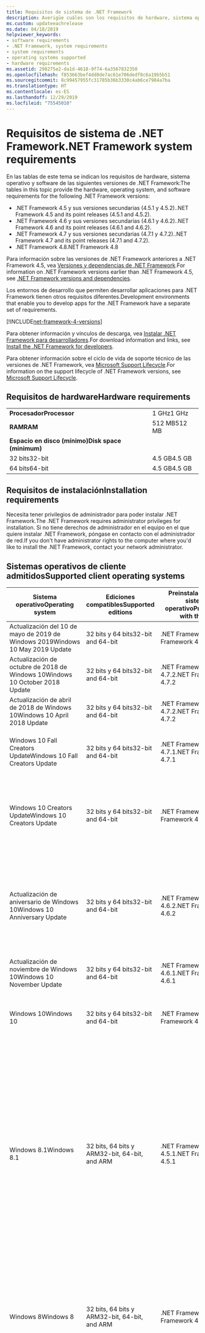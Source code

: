 ```yaml
---
title: Requisitos de sistema de .NET Framework
description: Averigüe cuáles son los requisitos de hardware, sistema operativo y software para instalar .NET Framework 4.5 y versiones posteriores.
ms.custom: updateeachrelease
ms.date: 04/18/2019
helpviewer_keywords:
- software requirements
- .NET Framework, system requirements
- system requirements
- operating systems supported
- hardware requirements
ms.assetid: 298275e2-da1d-4618-9f74-6a3567832350
ms.openlocfilehash: f853663bef4dd0de7ac61e706dedf8c6a19b5b51
ms.sourcegitcommit: 8c99457955fc31785b36b3330c4ab6ce7984a7ba
ms.translationtype: HT
ms.contentlocale: es-ES
ms.lasthandoff: 12/29/2019
ms.locfileid: "75545010"
---
```

# <a name="net-framework-system-requirements"></a><span data-ttu-id="26a87-103">Requisitos de sistema de .NET Framework</span><span class="sxs-lookup"><span data-stu-id="26a87-103">.NET Framework system requirements</span></span>

<span data-ttu-id="26a87-104">En las tablas de este tema se indican los requisitos de hardware, sistema operativo y software de las siguientes versiones de .NET Framework:</span><span class="sxs-lookup"><span data-stu-id="26a87-104">The tables in this topic provide the hardware, operating system, and software requirements for the following .NET Framework versions:</span></span>

- <span data-ttu-id="26a87-105">.NET Framework 4.5 y sus versiones secundarias (4.5.1 y 4.5.2).</span><span class="sxs-lookup"><span data-stu-id="26a87-105">.NET Framework 4.5 and its point releases (4.5.1 and 4.5.2).</span></span>
- <span data-ttu-id="26a87-106">.NET Framework 4.6 y sus versiones secundarias (4.6.1 y 4.6.2).</span><span class="sxs-lookup"><span data-stu-id="26a87-106">.NET Framework 4.6 and its point releases (4.6.1 and 4.6.2).</span></span>
- <span data-ttu-id="26a87-107">.NET Framework 4.7 y sus versiones secundarias (4.7.1 y 4.7.2).</span><span class="sxs-lookup"><span data-stu-id="26a87-107">.NET Framework 4.7 and its point releases (4.7.1 and 4.7.2).</span></span>
- <span data-ttu-id="26a87-108">.NET Framework 4.8</span><span class="sxs-lookup"><span data-stu-id="26a87-108">.NET Framework 4.8</span></span>

<span data-ttu-id="26a87-109">Para información sobre las versiones de .NET Framework anteriores a .NET Framework 4.5, vea [Versiones y dependencias de .NET Framework](../migration-guide/versions-and-dependencies.md).</span><span class="sxs-lookup"><span data-stu-id="26a87-109">For information on .NET Framework versions earlier than .NET Framework 4.5, see [.NET Framework versions and dependencies](../migration-guide/versions-and-dependencies.md).</span></span>

<span data-ttu-id="26a87-110">Los entornos de desarrollo que permiten desarrollar aplicaciones para .NET Framework tienen otros requisitos diferentes.</span><span class="sxs-lookup"><span data-stu-id="26a87-110">Development environments that enable you to develop apps for the .NET Framework have a separate set of requirements.</span></span>

[!INCLUDE[net-framework-4-versions](../../../includes/net-framework-4x-versions.md)]

<span data-ttu-id="26a87-111">Para obtener información y vínculos de descarga, vea [Instalar .NET Framework para desarrolladores](../install/guide-for-developers.md).</span><span class="sxs-lookup"><span data-stu-id="26a87-111">For download information and links, see [Install the .NET Framework for developers](../install/guide-for-developers.md).</span></span>

<span data-ttu-id="26a87-112">Para obtener información sobre el ciclo de vida de soporte técnico de las versiones de .NET Framework, vea [Microsoft Support Lifecycle](https://support.microsoft.com/lifecycle/search?sort=PN&alpha=Microsoft%20.NET%20Framework&Filter=FilterNO).</span><span class="sxs-lookup"><span data-stu-id="26a87-112">For information on the support lifecycle of .NET Framework versions, see [Microsoft Support Lifecycle](https://support.microsoft.com/lifecycle/search?sort=PN&alpha=Microsoft%20.NET%20Framework&Filter=FilterNO).</span></span>

## <a name="hardware-requirements"></a><span data-ttu-id="26a87-113">Requisitos de hardware</span><span class="sxs-lookup"><span data-stu-id="26a87-113">Hardware requirements</span></span>

|                          |        |
| ------------------------ | ------ |
| <span data-ttu-id="26a87-114">**Procesador**</span><span class="sxs-lookup"><span data-stu-id="26a87-114">**Processor**</span></span>            | <span data-ttu-id="26a87-115">1 GHz</span><span class="sxs-lookup"><span data-stu-id="26a87-115">1 GHz</span></span>  |
| <span data-ttu-id="26a87-116">**RAM**</span><span class="sxs-lookup"><span data-stu-id="26a87-116">**RAM**</span></span>                  | <span data-ttu-id="26a87-117">512 MB</span><span class="sxs-lookup"><span data-stu-id="26a87-117">512 MB</span></span> |
| <span data-ttu-id="26a87-118">**Espacio en disco (mínimo)**</span><span class="sxs-lookup"><span data-stu-id="26a87-118">**Disk space (minimum)**</span></span> |        |
| <span data-ttu-id="26a87-119">32 bits</span><span class="sxs-lookup"><span data-stu-id="26a87-119">32-bit</span></span>                   | <span data-ttu-id="26a87-120">4.5 GB</span><span class="sxs-lookup"><span data-stu-id="26a87-120">4.5 GB</span></span> |
| <span data-ttu-id="26a87-121">64 bits</span><span class="sxs-lookup"><span data-stu-id="26a87-121">64-bit</span></span>                   | <span data-ttu-id="26a87-122">4.5 GB</span><span class="sxs-lookup"><span data-stu-id="26a87-122">4.5 GB</span></span> |

## <a name="installation-requirements"></a><span data-ttu-id="26a87-123">Requisitos de instalación</span><span class="sxs-lookup"><span data-stu-id="26a87-123">Installation requirements</span></span>

<span data-ttu-id="26a87-124">Necesita tener privilegios de administrador para poder instalar .NET Framework.</span><span class="sxs-lookup"><span data-stu-id="26a87-124">The .NET Framework requires administrator privileges for installation.</span></span> <span data-ttu-id="26a87-125">Si no tiene derechos de administrador en el equipo en el que quiere instalar .NET Framework, póngase en contacto con el administrador de red.</span><span class="sxs-lookup"><span data-stu-id="26a87-125">If you don't have administrator rights to the computer where you'd like to install the .NET Framework, contact your network administrator.</span></span>

## <a name="supported-client-operating-systems"></a><span data-ttu-id="26a87-126">Sistemas operativos de cliente admitidos</span><span class="sxs-lookup"><span data-stu-id="26a87-126">Supported client operating systems</span></span>

| <span data-ttu-id="26a87-127">Sistema operativo</span><span class="sxs-lookup"><span data-stu-id="26a87-127">Operating system</span></span> | <span data-ttu-id="26a87-128">Ediciones compatibles</span><span class="sxs-lookup"><span data-stu-id="26a87-128">Supported editions</span></span> | <span data-ttu-id="26a87-129">Preinstalado con el sistema operativo</span><span class="sxs-lookup"><span data-stu-id="26a87-129">Preinstalled with the OS</span></span> | <span data-ttu-id="26a87-130">Instalable por separado</span><span class="sxs-lookup"><span data-stu-id="26a87-130">Installable separately</span></span> |
| ---------------- | ------------------ | ------------------------ | ---------------------- |
| <span data-ttu-id="26a87-131">Actualización del 10 de mayo de 2019 de Windows 2019</span><span class="sxs-lookup"><span data-stu-id="26a87-131">Windows 10 May 2019 Update</span></span> | <span data-ttu-id="26a87-132">32 bits y 64 bits</span><span class="sxs-lookup"><span data-stu-id="26a87-132">32-bit and 64-bit</span></span> | <span data-ttu-id="26a87-133">.NET Framework 4.8</span><span class="sxs-lookup"><span data-stu-id="26a87-133">.NET Framework 4.8</span></span> | -- |
| <span data-ttu-id="26a87-134">Actualización de octubre de 2018 de Windows 10</span><span class="sxs-lookup"><span data-stu-id="26a87-134">Windows 10 October 2018 Update</span></span> | <span data-ttu-id="26a87-135">32 bits y 64 bits</span><span class="sxs-lookup"><span data-stu-id="26a87-135">32-bit and 64-bit</span></span> | <span data-ttu-id="26a87-136">.NET Framework 4.7.2</span><span class="sxs-lookup"><span data-stu-id="26a87-136">.NET Framework 4.7.2</span></span> | <span data-ttu-id="26a87-137">.NET Framework 4.8</span><span class="sxs-lookup"><span data-stu-id="26a87-137">.NET Framework 4.8</span></span> |
| <span data-ttu-id="26a87-138">Actualización de abril de 2018 de Windows 10</span><span class="sxs-lookup"><span data-stu-id="26a87-138">Windows 10 April 2018 Update</span></span> | <span data-ttu-id="26a87-139">32 bits y 64 bits</span><span class="sxs-lookup"><span data-stu-id="26a87-139">32-bit and 64-bit</span></span> | <span data-ttu-id="26a87-140">.NET Framework 4.7.2</span><span class="sxs-lookup"><span data-stu-id="26a87-140">.NET Framework 4.7.2</span></span> |<span data-ttu-id="26a87-141">.NET Framework 4.8</span><span class="sxs-lookup"><span data-stu-id="26a87-141">.NET Framework 4.8</span></span>|
| <span data-ttu-id="26a87-142">Windows 10 Fall Creators Update</span><span class="sxs-lookup"><span data-stu-id="26a87-142">Windows 10 Fall Creators Update</span></span> | <span data-ttu-id="26a87-143">32 bits y 64 bits</span><span class="sxs-lookup"><span data-stu-id="26a87-143">32-bit and 64-bit</span></span> | <span data-ttu-id="26a87-144">.NET Framework 4.7.1</span><span class="sxs-lookup"><span data-stu-id="26a87-144">.NET Framework 4.7.1</span></span> | <span data-ttu-id="26a87-145">.NET Framework 4.7.2</span><span class="sxs-lookup"><span data-stu-id="26a87-145">.NET Framework 4.7.2</span></span><br/><br/><span data-ttu-id="26a87-146">.NET Framework 4.8</span><span class="sxs-lookup"><span data-stu-id="26a87-146">.NET Framework 4.8</span></span> |
| <span data-ttu-id="26a87-147">Windows 10 Creators Update</span><span class="sxs-lookup"><span data-stu-id="26a87-147">Windows 10 Creators Update</span></span> | <span data-ttu-id="26a87-148">32 bits y 64 bits</span><span class="sxs-lookup"><span data-stu-id="26a87-148">32-bit and 64-bit</span></span> | <span data-ttu-id="26a87-149">.NET Framework 4.7</span><span class="sxs-lookup"><span data-stu-id="26a87-149">.NET Framework 4.7</span></span> | <span data-ttu-id="26a87-150">.NET Framework 4.7.1</span><span class="sxs-lookup"><span data-stu-id="26a87-150">.NET Framework 4.7.1</span></span><br/><br/><span data-ttu-id="26a87-151">.NET Framework 4.7.2</span><span class="sxs-lookup"><span data-stu-id="26a87-151">.NET Framework 4.7.2</span></span><br/><br/><span data-ttu-id="26a87-152">.NET Framework 4.8</span><span class="sxs-lookup"><span data-stu-id="26a87-152">.NET Framework 4.8</span></span> |
| <span data-ttu-id="26a87-153">Actualización de aniversario de Windows 10</span><span class="sxs-lookup"><span data-stu-id="26a87-153">Windows 10 Anniversary Update</span></span> | <span data-ttu-id="26a87-154">32 bits y 64 bits</span><span class="sxs-lookup"><span data-stu-id="26a87-154">32-bit and 64-bit</span></span> | <span data-ttu-id="26a87-155">.NET Framework 4.6.2</span><span class="sxs-lookup"><span data-stu-id="26a87-155">.NET Framework 4.6.2</span></span> |<span data-ttu-id="26a87-156">.NET Framework 4.7</span><span class="sxs-lookup"><span data-stu-id="26a87-156">.NET Framework 4.7</span></span><br/><br/><span data-ttu-id="26a87-157">.NET Framework 4.7.1</span><span class="sxs-lookup"><span data-stu-id="26a87-157">.NET Framework 4.7.1</span></span><br/><br/><span data-ttu-id="26a87-158">.NET Framework 4.7.2</span><span class="sxs-lookup"><span data-stu-id="26a87-158">.NET Framework 4.7.2</span></span><br/><br/><span data-ttu-id="26a87-159">.NET Framework 4.8</span><span class="sxs-lookup"><span data-stu-id="26a87-159">.NET Framework 4.8</span></span>  |
| <span data-ttu-id="26a87-160">Actualización de noviembre de Windows 10</span><span class="sxs-lookup"><span data-stu-id="26a87-160">Windows 10 November Update</span></span> | <span data-ttu-id="26a87-161">32 bits y 64 bits</span><span class="sxs-lookup"><span data-stu-id="26a87-161">32-bit and 64-bit</span></span> | <span data-ttu-id="26a87-162">.NET Framework 4.6.1</span><span class="sxs-lookup"><span data-stu-id="26a87-162">.NET Framework 4.6.1</span></span> | <span data-ttu-id="26a87-163">.NET Framework 4.6.2</span><span class="sxs-lookup"><span data-stu-id="26a87-163">.NET Framework 4.6.2</span></span> |
| <span data-ttu-id="26a87-164">Windows 10</span><span class="sxs-lookup"><span data-stu-id="26a87-164">Windows 10</span></span> | <span data-ttu-id="26a87-165">32 bits y 64 bits</span><span class="sxs-lookup"><span data-stu-id="26a87-165">32-bit and 64-bit</span></span> | <span data-ttu-id="26a87-166">.NET Framework 4.6</span><span class="sxs-lookup"><span data-stu-id="26a87-166">.NET Framework 4.6</span></span> | <span data-ttu-id="26a87-167">.NET Framework 4.6.1</span><span class="sxs-lookup"><span data-stu-id="26a87-167">.NET Framework 4.6.1</span></span> <br/><br/> <span data-ttu-id="26a87-168">.NET Framework 4.6.2</span><span class="sxs-lookup"><span data-stu-id="26a87-168">.NET Framework 4.6.2</span></span> |
| <span data-ttu-id="26a87-169">Windows 8.1</span><span class="sxs-lookup"><span data-stu-id="26a87-169">Windows 8.1</span></span> | <span data-ttu-id="26a87-170">32 bits, 64 bits y ARM</span><span class="sxs-lookup"><span data-stu-id="26a87-170">32-bit, 64-bit, and ARM</span></span> | <span data-ttu-id="26a87-171">.NET Framework 4.5.1</span><span class="sxs-lookup"><span data-stu-id="26a87-171">.NET Framework 4.5.1</span></span> | <span data-ttu-id="26a87-172">.NET Framework 4.5.2</span><span class="sxs-lookup"><span data-stu-id="26a87-172">.NET Framework 4.5.2</span></span><br /><br /> <span data-ttu-id="26a87-173">.NET Framework 4.6</span><span class="sxs-lookup"><span data-stu-id="26a87-173">.NET Framework 4.6</span></span><br /><br /> <span data-ttu-id="26a87-174">.NET Framework 4.6.1</span><span class="sxs-lookup"><span data-stu-id="26a87-174">.NET Framework 4.6.1</span></span><br /><br /> <span data-ttu-id="26a87-175">.NET Framework 4.6.2</span><span class="sxs-lookup"><span data-stu-id="26a87-175">.NET Framework 4.6.2</span></span><br /><br /><span data-ttu-id="26a87-176">.NET Framework 4.7</span><span class="sxs-lookup"><span data-stu-id="26a87-176">.NET Framework 4.7</span></span><br/><br/><span data-ttu-id="26a87-177">.NET Framework 4.7.1</span><span class="sxs-lookup"><span data-stu-id="26a87-177">.NET Framework 4.7.1</span></span><br/><br/><span data-ttu-id="26a87-178">.NET Framework 4.7.2</span><span class="sxs-lookup"><span data-stu-id="26a87-178">.NET Framework 4.7.2</span></span><br/><br/><span data-ttu-id="26a87-179">.NET Framework 4.8</span><span class="sxs-lookup"><span data-stu-id="26a87-179">.NET Framework 4.8</span></span> |
| <span data-ttu-id="26a87-180">Windows 8</span><span class="sxs-lookup"><span data-stu-id="26a87-180">Windows 8</span></span> | <span data-ttu-id="26a87-181">32 bits, 64 bits y ARM</span><span class="sxs-lookup"><span data-stu-id="26a87-181">32-bit, 64-bit, and ARM</span></span> | <span data-ttu-id="26a87-182">.NET Framework 4.5</span><span class="sxs-lookup"><span data-stu-id="26a87-182">.NET Framework 4.5</span></span> | <span data-ttu-id="26a87-183">.NET Framework 4.5.1</span><span class="sxs-lookup"><span data-stu-id="26a87-183">.NET Framework 4.5.1</span></span><br /><br /><span data-ttu-id="26a87-184">.NET Framework 4.5.2</span><span class="sxs-lookup"><span data-stu-id="26a87-184">.NET Framework 4.5.2</span></span><br /><br /> <span data-ttu-id="26a87-185">.NET Framework 4.6</span><span class="sxs-lookup"><span data-stu-id="26a87-185">.NET Framework 4.6</span></span><br /><br /> <span data-ttu-id="26a87-186">.NET Framework 4.6.1</span><span class="sxs-lookup"><span data-stu-id="26a87-186">.NET Framework 4.6.1</span></span> |
| <span data-ttu-id="26a87-187">Windows 7 SP1</span><span class="sxs-lookup"><span data-stu-id="26a87-187">Windows 7 SP1</span></span>|<span data-ttu-id="26a87-188">32 bits y 64 bits</span><span class="sxs-lookup"><span data-stu-id="26a87-188">32-bit and 64-bit</span></span> | -- | <span data-ttu-id="26a87-189">.NET Framework 4</span><span class="sxs-lookup"><span data-stu-id="26a87-189">.NET Framework 4</span></span><br /><br /> <span data-ttu-id="26a87-190">.NET Framework 4.5</span><span class="sxs-lookup"><span data-stu-id="26a87-190">.NET Framework 4.5</span></span><br /><br /> <span data-ttu-id="26a87-191">.NET Framework 4.5.1</span><span class="sxs-lookup"><span data-stu-id="26a87-191">.NET Framework 4.5.1</span></span><br /><br /> <span data-ttu-id="26a87-192">.NET Framework 4.5.2</span><span class="sxs-lookup"><span data-stu-id="26a87-192">.NET Framework 4.5.2</span></span><br /><br /> <span data-ttu-id="26a87-193">.NET Framework 4.6</span><span class="sxs-lookup"><span data-stu-id="26a87-193">.NET Framework 4.6</span></span><br /><br /> <span data-ttu-id="26a87-194">.NET Framework 4.6.1</span><span class="sxs-lookup"><span data-stu-id="26a87-194">.NET Framework 4.6.1</span></span><br /><br /> <span data-ttu-id="26a87-195">.NET Framework 4.6.2</span><span class="sxs-lookup"><span data-stu-id="26a87-195">.NET Framework 4.6.2</span></span><br /><br /><span data-ttu-id="26a87-196">.NET Framework 4.7</span><span class="sxs-lookup"><span data-stu-id="26a87-196">.NET Framework 4.7</span></span><br/><br/><span data-ttu-id="26a87-197">.NET Framework 4.7.1</span><span class="sxs-lookup"><span data-stu-id="26a87-197">.NET Framework 4.7.1</span></span><br/><br/><span data-ttu-id="26a87-198">.NET Framework 4.7.2</span><span class="sxs-lookup"><span data-stu-id="26a87-198">.NET Framework 4.7.2</span></span><br/><br/><span data-ttu-id="26a87-199">.NET Framework 4.8</span><span class="sxs-lookup"><span data-stu-id="26a87-199">.NET Framework 4.8</span></span> |
| <span data-ttu-id="26a87-200">Windows Vista SP2</span><span class="sxs-lookup"><span data-stu-id="26a87-200">Windows Vista SP2</span></span>|<span data-ttu-id="26a87-201">32 bits y 64 bits</span><span class="sxs-lookup"><span data-stu-id="26a87-201">32-bit and 64-bit</span></span> | -- | <span data-ttu-id="26a87-202">.NET Framework 4</span><span class="sxs-lookup"><span data-stu-id="26a87-202">.NET Framework 4</span></span><br /><br /> <span data-ttu-id="26a87-203">.NET Framework 4.5</span><span class="sxs-lookup"><span data-stu-id="26a87-203">.NET Framework 4.5</span></span><br /><br /> <span data-ttu-id="26a87-204">.NET Framework 4.5.1</span><span class="sxs-lookup"><span data-stu-id="26a87-204">.NET Framework 4.5.1</span></span><br /><br /> <span data-ttu-id="26a87-205">.NET Framework 4.5.2</span><span class="sxs-lookup"><span data-stu-id="26a87-205">.NET Framework 4.5.2</span></span><br /><br /> <span data-ttu-id="26a87-206">.NET Framework 4.6</span><span class="sxs-lookup"><span data-stu-id="26a87-206">.NET Framework 4.6</span></span> |
| <span data-ttu-id="26a87-207">Windows XP</span><span class="sxs-lookup"><span data-stu-id="26a87-207">Windows XP</span></span> |<span data-ttu-id="26a87-208">32 bits y 64 bits</span><span class="sxs-lookup"><span data-stu-id="26a87-208">32-bit and 64-bit</span></span> | -- | <span data-ttu-id="26a87-209">.NET Framework 4</span><span class="sxs-lookup"><span data-stu-id="26a87-209">.NET Framework 4</span></span> |

 <span data-ttu-id="26a87-210">**Notas:**</span><span class="sxs-lookup"><span data-stu-id="26a87-210">**Notes:**</span></span>

- <span data-ttu-id="26a87-211">Para sistemas de Windows 7, tenga en cuenta que .NET Framework requiere Windows 7 SP1.</span><span class="sxs-lookup"><span data-stu-id="26a87-211">On Windows 7 systems, the .NET Framework requires Windows 7 SP1.</span></span> <span data-ttu-id="26a87-212">Si usa Windows 7 y aún no ha instalado Service Pack 1, debe hacerlo antes de instalar .NET Framework.</span><span class="sxs-lookup"><span data-stu-id="26a87-212">If you're on Windows 7 and haven't yet installed Service Pack 1, you need to do so before installing the .NET Framework.</span></span>

- <span data-ttu-id="26a87-213">.NET Framework 4.5 se admite en el Entorno de preinstalación de Windows (Windows PE).</span><span class="sxs-lookup"><span data-stu-id="26a87-213">.NET Framework 4.5 is supported on the Windows Preinstallation Environment (Windows PE).</span></span> <span data-ttu-id="26a87-214">No todas las características se admiten en Windows PE.</span><span class="sxs-lookup"><span data-stu-id="26a87-214">Not all features are supported on Windows PE.</span></span>

- <span data-ttu-id="26a87-215">.NET Framework 4 también es compatible con la plataforma IA64.</span><span class="sxs-lookup"><span data-stu-id="26a87-215">.NET Framework 4 also supports the IA64 platform.</span></span>

- <span data-ttu-id="26a87-216">Para todas las plataformas, se recomienda actualizar al último Service Pack de Windows e instalar las actualizaciones críticas disponibles de [Windows Update](https://support.microsoft.com/help/12373/windows-update-faq) para garantizar la máxima compatibilidad y seguridad.</span><span class="sxs-lookup"><span data-stu-id="26a87-216">For all platforms, we recommend that you upgrade to the latest Windows Service Pack and install critical updates available from [Windows Update](https://support.microsoft.com/help/12373/windows-update-faq) to ensure the best compatibility and security.</span></span>

- <span data-ttu-id="26a87-217">En sistemas operativos de 64 bits, .NET Framework admite WOW64 (procesamiento de 32 bits en un equipo de 64 bits) y el procesamiento nativo de 64 bits.</span><span class="sxs-lookup"><span data-stu-id="26a87-217">On 64-bit operating systems, the .NET Framework supports both WOW64 (32-bit processing on a 64-bit machine) and native 64-bit processing.</span></span>

## <a name="supported-server-operating-systems"></a><span data-ttu-id="26a87-218">Sistemas operativos de servidor admitidos</span><span class="sxs-lookup"><span data-stu-id="26a87-218">Supported server operating systems</span></span>

| <span data-ttu-id="26a87-219">Sistema operativo</span><span class="sxs-lookup"><span data-stu-id="26a87-219">Operating system</span></span> | <span data-ttu-id="26a87-220">Ediciones compatibles</span><span class="sxs-lookup"><span data-stu-id="26a87-220">Supported editions</span></span> | <span data-ttu-id="26a87-221">Preinstalado con el sistema operativo</span><span class="sxs-lookup"><span data-stu-id="26a87-221">Preinstalled with the OS</span></span> | <span data-ttu-id="26a87-222">Instalable por separado</span><span class="sxs-lookup"><span data-stu-id="26a87-222">Installable separately</span></span> |
| ---------------- | ------------------ | ------------------------ | ---------------------- |
| <span data-ttu-id="26a87-223">Windows Server 2019</span><span class="sxs-lookup"><span data-stu-id="26a87-223">Windows Server 2019</span></span> | <span data-ttu-id="26a87-224">64 bits</span><span class="sxs-lookup"><span data-stu-id="26a87-224">64-bit</span></span> | <span data-ttu-id="26a87-225">.NET Framework 4.7.2</span><span class="sxs-lookup"><span data-stu-id="26a87-225">.NET Framework 4.7.2</span></span> | <span data-ttu-id="26a87-226">.NET Framework 4.8</span><span class="sxs-lookup"><span data-stu-id="26a87-226">.NET Framework 4.8</span></span> |
| <span data-ttu-id="26a87-227">Windows Server, versión 1809</span><span class="sxs-lookup"><span data-stu-id="26a87-227">Windows Server, version 1809</span></span> | <span data-ttu-id="26a87-228">64 bits</span><span class="sxs-lookup"><span data-stu-id="26a87-228">64-bit</span></span> | <span data-ttu-id="26a87-229">.NET Framework 4.7.2</span><span class="sxs-lookup"><span data-stu-id="26a87-229">.NET Framework 4.7.2</span></span> | <span data-ttu-id="26a87-230">.NET Framework 4.8</span><span class="sxs-lookup"><span data-stu-id="26a87-230">.NET Framework 4.8</span></span> |
| <span data-ttu-id="26a87-231">Windows Server, versión 1803</span><span class="sxs-lookup"><span data-stu-id="26a87-231">Windows Server, version 1803</span></span> | <span data-ttu-id="26a87-232">64 bits</span><span class="sxs-lookup"><span data-stu-id="26a87-232">64-bit</span></span> | <span data-ttu-id="26a87-233">.NET Framework 4.7.2</span><span class="sxs-lookup"><span data-stu-id="26a87-233">.NET Framework 4.7.2</span></span> | <span data-ttu-id="26a87-234">.NET Framework 4.8</span><span class="sxs-lookup"><span data-stu-id="26a87-234">.NET Framework 4.8</span></span> |
| <span data-ttu-id="26a87-235">Windows Server, versión 1709</span><span class="sxs-lookup"><span data-stu-id="26a87-235">Windows Server, version 1709</span></span> | <span data-ttu-id="26a87-236">64 bits</span><span class="sxs-lookup"><span data-stu-id="26a87-236">64-bit</span></span> | <span data-ttu-id="26a87-237">.NET Framework 4.7.1</span><span class="sxs-lookup"><span data-stu-id="26a87-237">.NET Framework 4.7.1</span></span> | <span data-ttu-id="26a87-238">.NET Framework 4.7.2</span><span class="sxs-lookup"><span data-stu-id="26a87-238">.NET Framework 4.7.2</span></span>|
| <span data-ttu-id="26a87-239">Windows Server 2016</span><span class="sxs-lookup"><span data-stu-id="26a87-239">Windows Server 2016</span></span> | <span data-ttu-id="26a87-240">64 bits</span><span class="sxs-lookup"><span data-stu-id="26a87-240">64-bit</span></span> | <span data-ttu-id="26a87-241">.NET Framework 4.6.2</span><span class="sxs-lookup"><span data-stu-id="26a87-241">.NET Framework 4.6.2</span></span> | <span data-ttu-id="26a87-242">.NET Framework 4.7</span><span class="sxs-lookup"><span data-stu-id="26a87-242">.NET Framework 4.7</span></span><br/><br/> <span data-ttu-id="26a87-243">.NET Framework 4.7.1</span><span class="sxs-lookup"><span data-stu-id="26a87-243">.NET Framework 4.7.1</span></span><br/><br/><span data-ttu-id="26a87-244">.NET Framework 4.7.2</span><span class="sxs-lookup"><span data-stu-id="26a87-244">.NET Framework 4.7.2</span></span><br/><br/><span data-ttu-id="26a87-245">.NET Framework 4.8</span><span class="sxs-lookup"><span data-stu-id="26a87-245">.NET Framework 4.8</span></span> |
| <span data-ttu-id="26a87-246">Windows Server 2012 R2</span><span class="sxs-lookup"><span data-stu-id="26a87-246">Windows Server 2012 R2</span></span> | <span data-ttu-id="26a87-247">64 bits</span><span class="sxs-lookup"><span data-stu-id="26a87-247">64-bit</span></span> | <span data-ttu-id="26a87-248">.NET Framework 4.5.1</span><span class="sxs-lookup"><span data-stu-id="26a87-248">.NET Framework 4.5.1</span></span> | <span data-ttu-id="26a87-249">.NET Framework 4.5.2</span><span class="sxs-lookup"><span data-stu-id="26a87-249">.NET Framework 4.5.2</span></span><br /><br /> <span data-ttu-id="26a87-250">.NET Framework 4.6</span><span class="sxs-lookup"><span data-stu-id="26a87-250">.NET Framework 4.6</span></span><br /><br /> <span data-ttu-id="26a87-251">.NET Framework 4.6.1</span><span class="sxs-lookup"><span data-stu-id="26a87-251">.NET Framework 4.6.1</span></span><br /><br /> <span data-ttu-id="26a87-252">.NET Framework 4.6.2</span><span class="sxs-lookup"><span data-stu-id="26a87-252">.NET Framework 4.6.2</span></span><br /><br /><span data-ttu-id="26a87-253">.NET Framework 4.7</span><span class="sxs-lookup"><span data-stu-id="26a87-253">.NET Framework 4.7</span></span><br/><br/> <span data-ttu-id="26a87-254">.NET Framework 4.7.1</span><span class="sxs-lookup"><span data-stu-id="26a87-254">.NET Framework 4.7.1</span></span><br/><br/><span data-ttu-id="26a87-255">.NET Framework 4.7.2</span><span class="sxs-lookup"><span data-stu-id="26a87-255">.NET Framework 4.7.2</span></span><br/><br/><span data-ttu-id="26a87-256">.NET Framework 4.8</span><span class="sxs-lookup"><span data-stu-id="26a87-256">.NET Framework 4.8</span></span> |
| <span data-ttu-id="26a87-257">Windows Server 2012 (edición de 64 bits)</span><span class="sxs-lookup"><span data-stu-id="26a87-257">Windows Server 2012 (64-bit edition)</span></span> | <span data-ttu-id="26a87-258">64 bits</span><span class="sxs-lookup"><span data-stu-id="26a87-258">64-bit</span></span>| <span data-ttu-id="26a87-259">.NET Framework 4.5</span><span class="sxs-lookup"><span data-stu-id="26a87-259">.NET Framework 4.5</span></span> | <span data-ttu-id="26a87-260">.NET Framework 4.5.1</span><span class="sxs-lookup"><span data-stu-id="26a87-260">.NET Framework 4.5.1</span></span><br /><br /> <span data-ttu-id="26a87-261">.NET Framework 4.5.2</span><span class="sxs-lookup"><span data-stu-id="26a87-261">.NET Framework 4.5.2</span></span><br /><br /> <span data-ttu-id="26a87-262">.NET Framework 4.6</span><span class="sxs-lookup"><span data-stu-id="26a87-262">.NET Framework 4.6</span></span><br /><br /> <span data-ttu-id="26a87-263">.NET Framework 4.6.1</span><span class="sxs-lookup"><span data-stu-id="26a87-263">.NET Framework 4.6.1</span></span><br /><br /> <span data-ttu-id="26a87-264">.NET Framework 4.6.2</span><span class="sxs-lookup"><span data-stu-id="26a87-264">.NET Framework 4.6.2</span></span><br /><br /><span data-ttu-id="26a87-265">.NET Framework 4.7</span><span class="sxs-lookup"><span data-stu-id="26a87-265">.NET Framework 4.7</span></span><br/><br/><span data-ttu-id="26a87-266">.NET Framework 4.7.1</span><span class="sxs-lookup"><span data-stu-id="26a87-266">.NET Framework 4.7.1</span></span><br/><br/><span data-ttu-id="26a87-267">.NET Framework 4.7.2</span><span class="sxs-lookup"><span data-stu-id="26a87-267">.NET Framework 4.7.2</span></span><br/><br/><span data-ttu-id="26a87-268">.NET Framework 4.8</span><span class="sxs-lookup"><span data-stu-id="26a87-268">.NET Framework 4.8</span></span> |
| <span data-ttu-id="26a87-269">Windows Server 2008 R2 SP1</span><span class="sxs-lookup"><span data-stu-id="26a87-269">Windows Server 2008 R2 SP1</span></span>|<span data-ttu-id="26a87-270">64 bits</span><span class="sxs-lookup"><span data-stu-id="26a87-270">64-bit</span></span> | -- | <span data-ttu-id="26a87-271">.NET Framework 4</span><span class="sxs-lookup"><span data-stu-id="26a87-271">.NET Framework 4</span></span><br /><br /> <span data-ttu-id="26a87-272">.NET Framework 4.5</span><span class="sxs-lookup"><span data-stu-id="26a87-272">.NET Framework 4.5</span></span><br /><br /> <span data-ttu-id="26a87-273">.NET Framework 4.5.1</span><span class="sxs-lookup"><span data-stu-id="26a87-273">.NET Framework 4.5.1</span></span><br /><br /> <span data-ttu-id="26a87-274">.NET Framework 4.5.2</span><span class="sxs-lookup"><span data-stu-id="26a87-274">.NET Framework 4.5.2</span></span><br /><br /> <span data-ttu-id="26a87-275">.NET Framework 4.6</span><span class="sxs-lookup"><span data-stu-id="26a87-275">.NET Framework 4.6</span></span><br /><br /> <span data-ttu-id="26a87-276">.NET Framework 4.6.1</span><span class="sxs-lookup"><span data-stu-id="26a87-276">.NET Framework 4.6.1</span></span><br /><br /> <span data-ttu-id="26a87-277">.NET Framework 4.6.2</span><span class="sxs-lookup"><span data-stu-id="26a87-277">.NET Framework 4.6.2</span></span><br /><br /><span data-ttu-id="26a87-278">.NET Framework 4.7</span><span class="sxs-lookup"><span data-stu-id="26a87-278">.NET Framework 4.7</span></span><br/><br/><span data-ttu-id="26a87-279">.NET Framework 4.7.1</span><span class="sxs-lookup"><span data-stu-id="26a87-279">.NET Framework 4.7.1</span></span><br/><br/><span data-ttu-id="26a87-280">.NET Framework 4.7.2</span><span class="sxs-lookup"><span data-stu-id="26a87-280">.NET Framework 4.7.2</span></span><br/><br/><span data-ttu-id="26a87-281">.NET Framework 4.8</span><span class="sxs-lookup"><span data-stu-id="26a87-281">.NET Framework 4.8</span></span> |
| <span data-ttu-id="26a87-282">Windows Server 2008 SP2</span><span class="sxs-lookup"><span data-stu-id="26a87-282">Windows Server 2008 SP2</span></span>|<span data-ttu-id="26a87-283">32 bits y 64 bits</span><span class="sxs-lookup"><span data-stu-id="26a87-283">32-bit and 64-bit</span></span> | -- | <span data-ttu-id="26a87-284">.NET Framework 4</span><span class="sxs-lookup"><span data-stu-id="26a87-284">.NET Framework 4</span></span><br /><br /> <span data-ttu-id="26a87-285">.NET Framework 4.5</span><span class="sxs-lookup"><span data-stu-id="26a87-285">.NET Framework 4.5</span></span><br /><br /> <span data-ttu-id="26a87-286">.NET Framework 4.5.1</span><span class="sxs-lookup"><span data-stu-id="26a87-286">.NET Framework 4.5.1</span></span><br /><br /> <span data-ttu-id="26a87-287">.NET Framework 4.5.2</span><span class="sxs-lookup"><span data-stu-id="26a87-287">.NET Framework 4.5.2</span></span><br /><br /> <span data-ttu-id="26a87-288">.NET Framework 4.6</span><span class="sxs-lookup"><span data-stu-id="26a87-288">.NET Framework 4.6</span></span> |

 <span data-ttu-id="26a87-289">**Notas:**</span><span class="sxs-lookup"><span data-stu-id="26a87-289">**Notes:**</span></span>

- <span data-ttu-id="26a87-290">Windows Server 2012 incluye .NET Framework 4.5, por lo que no tendrá que instalarlo aparte.</span><span class="sxs-lookup"><span data-stu-id="26a87-290">Windows Server 2012 includes .NET Framework 4.5, so you don't have to install it separately.</span></span> <span data-ttu-id="26a87-291">De forma similar, Windows Server 2012 R2 incluye .NET Framework 4.5.1.</span><span class="sxs-lookup"><span data-stu-id="26a87-291">Similarly, Windows Server 2012 R2 includes .NET Framework 4.5.1.</span></span>

- <span data-ttu-id="26a87-292">.NET Framework. tiene compatibilidad limitada con el rol Server Core con Windows Server 2008 R2 SP1 o versiones posteriores.</span><span class="sxs-lookup"><span data-stu-id="26a87-292">The .NET Framework has limited support for the Server Core Role with Windows Server 2008 R2 SP1 or later.</span></span> <span data-ttu-id="26a87-293">Vea [Server Core .NET Functionality](https://docs.microsoft.com/previous-versions//dd745015(v=vs.85)) (Funcionalidad de .NET en Server Core) para obtener una lista de las API no compatibles.</span><span class="sxs-lookup"><span data-stu-id="26a87-293">See [Server Core .NET Functionality](https://docs.microsoft.com/previous-versions//dd745015(v=vs.85)) for a list of unsupported APIs.</span></span>

- <span data-ttu-id="26a87-294">.NET Framework no se admite en Windows Server 2008 R2 for Itanium-Based Systems.</span><span class="sxs-lookup"><span data-stu-id="26a87-294">The .NET Framework isn't supported on Windows Server 2008 R2 for Itanium-Based Systems.</span></span>

- <span data-ttu-id="26a87-295">En Windows Server 2008 SP2, .NET Framework no se admite en el rol Server Core.</span><span class="sxs-lookup"><span data-stu-id="26a87-295">On Windows Server 2008 SP2, the .NET Framework is not supported in the Server Core Role.</span></span>

- <span data-ttu-id="26a87-296">Para todas las plataformas, se recomienda actualizar al último Service Pack de Windows y las actualizaciones críticas disponibles de [Windows Update](https://support.microsoft.com/help/12373/windows-update-faq) para garantizar la máxima compatibilidad y seguridad.</span><span class="sxs-lookup"><span data-stu-id="26a87-296">For all platforms, we recommend that you upgrade to the latest Windows Service Pack and critical updates available from [Windows Update](https://support.microsoft.com/help/12373/windows-update-faq) to ensure the best compatibility and security.</span></span> <span data-ttu-id="26a87-297">La instalación del último Service Pack de Windows puede ser necesaria en algunos sistemas operativos.</span><span class="sxs-lookup"><span data-stu-id="26a87-297">Installation of the latest Windows Service Pack may be required on some operating systems.</span></span>

- <span data-ttu-id="26a87-298">En sistemas operativos de 64 bits, .NET Framework admite WOW64 (procesamiento de 32 bits en un equipo de 64 bits) y el procesamiento nativo de 64 bits.</span><span class="sxs-lookup"><span data-stu-id="26a87-298">On 64-bit operating systems, the .NET Framework supports both WOW64 (32-bit processing on a 64-bit machine) and native 64-bit processing.</span></span>

## <a name="see-also"></a><span data-ttu-id="26a87-299">Vea también</span><span class="sxs-lookup"><span data-stu-id="26a87-299">See also</span></span>

- [<span data-ttu-id="26a87-300">Guía de instalación</span><span class="sxs-lookup"><span data-stu-id="26a87-300">Installation Guide</span></span>](../install/index.md)
- [<span data-ttu-id="26a87-301">Introducción</span><span class="sxs-lookup"><span data-stu-id="26a87-301">Getting Started</span></span>](index.md)
- [<span data-ttu-id="26a87-302">Solución de problemas en instalaciones y desinstalaciones bloqueadas de .NET Framework</span><span class="sxs-lookup"><span data-stu-id="26a87-302">Troubleshoot blocked .NET Framework installations and uninstallations</span></span>](../install/troubleshoot-blocked-installations-and-uninstallations.md)

